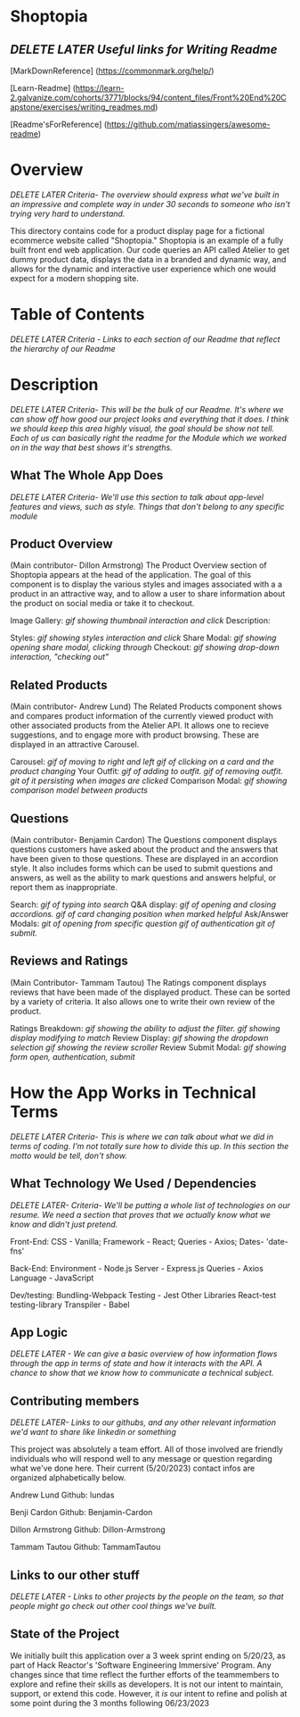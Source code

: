 
# **Shoptopia**

## *DELETE LATER Useful links for Writing Readme*
[MarkDownReference] (https://commonmark.org/help/)

[Learn-Readme] (https://learn-2.galvanize.com/cohorts/3771/blocks/94/content_files/Front%20End%20Capstone/exercises/writing_readmes.md)

[Readme'sForReference] (https://github.com/matiassingers/awesome-readme)

# Overview
*DELETE LATER Criteria- The overview should express what we've built in an impressive and complete way in under 30 seconds to someone who isn't trying very hard to understand.*

This directory contains code for a product display page for a fictional ecommerce website called "Shoptopia." Shoptopia is an example of a fully built front end web application. Our code queries an API called Atelier to get dummy product data, displays the data in a branded and dynamic way, and allows for the dynamic and interactive user experience which one would expect for a modern shopping site.

# Table of Contents
*DELETE LATER Criteria - Links to each section of our Readme that reflect the hierarchy of our Readme*

# Description
*DELETE LATER Criteria- This will be the bulk of our Readme. It's where we can show off how good our project looks and everything that it does. I think we should keep this area highly visual, the goal should be show not tell. Each of us can basically right the readme for the Module which we worked on in the way that best shows it's strengths.*

##  What The Whole App Does
*DELETE LATER Criteria- We'll use this section to talk about app-level features and views, such as style. Things that don't belong to any specific module*
##  Product Overview
(Main contributor- Dillon Armstrong)
The Product Overview section of Shoptopia appears at the head of the application. The goal of this component is to display the various styles and images associated with a a product in an attractive way, and to allow a user to share information about the product on social media or take it to checkout.

Image Gallery:
*gif showing thumbnail interaction and click*
Description:

Styles:
*gif showing styles interaction and click*
Share Modal:
*gif showing opening share modal, clicking through*
Checkout:
*gif showing drop-down interaction, "checking out"*


##  Related Products
(Main contributor- Andrew Lund)
The Related Products component shows and compares product information of the currently viewed product with other associated products from the Atelier API. It allows one to recieve suggestions, and to engage more with product browsing. These are displayed in an attractive Carousel.

Carousel:
*gif of moving to right and left*
*gif of clicking on a card and the product changing*
Your Outfit:
*gif of adding to outfit.*
*gif of removing outfit.*
*git of it persisting when images are clicked*
Comparison Modal:
*gif showing comparison model between products*

##  Questions
(Main contributor- Benjamin Cardon)
The Questions component displays questions customers have asked about the product and the answers that have been given to those questions. These are displayed in an accordion style. It also includes forms which can be used to submit questions and answers, as well as the ability to mark questions and answers helpful, or report them as inappropriate.

Search:
*gif of typing into search*
Q&A display:
*gif of opening and closing accordions.*
*gif of card changing position when marked helpful*
Ask/Answer Modals:
*git of opening from specific question*
*gif of authentication*
*git of submit.*

##  Reviews and Ratings
(Main Contributor- Tammam Tautou)
The Ratings component displays reviews that have been made of the displayed product. These can be sorted by a variety of criteria. It also allows one to write their own review of the product.

Ratings Breakdown:
*gif showing the ability to adjust the filter.*
*gif showing display modifying to match*
Review Display:
*gif showing the dropdown selection*
*gif showing the review scroller*
Review Submit Modal:
*gif showing form open, authentication, submit*

# How the App Works in Technical Terms
*DELETE LATER Criteria- This is where we can talk about what we did in terms of coding. I'm not totally sure how to divide this up. In this section the motto would be tell, don't show.*

##  What Technology We Used / Dependencies
*DELETE LATER- Criteria- We'll be putting a whole list of technologies on our resume. We need a section that proves that we actually know what we know and didn't just pretend.*

Front-End:
CSS - Vanilla;
Framework - React;
Queries - Axios;
Dates- 'date-fns'

Back-End:
Environment - Node.js
Server - Express.js
Queries - Axios
Language - JavaScript

Dev/testing:
Bundling-Webpack
Testing - Jest
Other Libraries
React-test
testing-library
Transpiler - Babel

## App Logic
*DELETE LATER - We can give a basic overview of how information flows through the app in terms of state and how it interacts with the API. A chance to show that we know how to communicate a technical subject.*

## Contributing members
*DELETE LATER- Links to our githubs, and any other relevant information we'd want to share like linkedin or something*

This project was absolutely a team effort. All of those involved are friendly individuals who will respond well to any message or question regarding what we've done here.
Their current (5/20/2023) contact infos are organized alphabetically below.

Andrew Lund
Github: lundas

Benji Cardon
Github: Benjamin-Cardon

Dillon Armstrong
Github: Dillon-Armstrong

Tammam Tautou
Github: TammamTautou

## Links to our other stuff
*DELETE LATER - Links to other projects by the people on the team, so that people might go check out other cool things we've built.*

## State of the Project
We initially built this application over a 3 week sprint ending on 5/20/23, as part of Hack Reactor's 'Software Engineering Immersive' Program.
Any changes since that time reflect the further efforts of the teammembers to explore and refine their skills as developers.
It is not our intent to maintain, support, or extend this code. However, it *is* our intent to refine and polish at some point during the 3 months following 06/23/2023